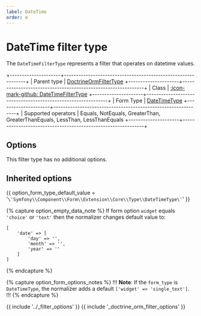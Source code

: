 ```yaml
---
label: DateTime
order: e
---
```


# DateTime filter type

The `DateTimeFilterType` represents a filter that operates on datetime values.

+---------------------+--------------------------------------------------------------+
| Parent type         | [DoctrineOrmFilterType](doctrine-orm.md)
+---------------------+--------------------------------------------------------------+
| Class               | [:icon-mark-github: DateTimeFilterType](https://github.com/Kreyu/data-table-bundle/blob/main/src/Filter/Type/DateTimeFilterType.php)
+---------------------+--------------------------------------------------------------+
| Form Type           | [DateTimeType](https://symfony.com/doc/current/reference/forms/types/datetime.html)
+---------------------+--------------------------------------------------------------+
| Supported operators | Equals, NotEquals, GreaterThan, GreaterThanEquals, LessThan, LessThanEquals
+---------------------+--------------------------------------------------------------+

## Options

This filter type has no additional options.

## Inherited options

{{ option_form_type_default_value = '`\'Symfony\\Component\\Form\\Extension\\Core\\Type\\DateTimeType\'`' }}

{% capture option_empty_data_note %}
If form option `widget` equals `'choice'` or `'text'` then the normalizer changes default value to: 
```
[
    'date' => [
        'day' => '', 
        'month' => '', 
        'year' => ''
    ]
]
```
{% endcapture %}

{% capture option_form_options_notes %}
!!!
**Note**: If the `form_type` is `DateTimeType`, the normalizer adds a default `['widget' => 'single_text']`.
!!!
{% endcapture %}

{{ include '../_filter_options' }}
{{ include '_doctrine_orm_filter_options' }}
